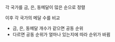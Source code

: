 각 국가를 금, 은, 동메달이 많은 순으로 정렬

이후 각 국가의 메달 수를 비교

  - 금, 은, 동메달 개수가 같으면 공동 순위
  - 다르면 공동 순위가 얼마나 있는지에 따라 순위가 바뀜
